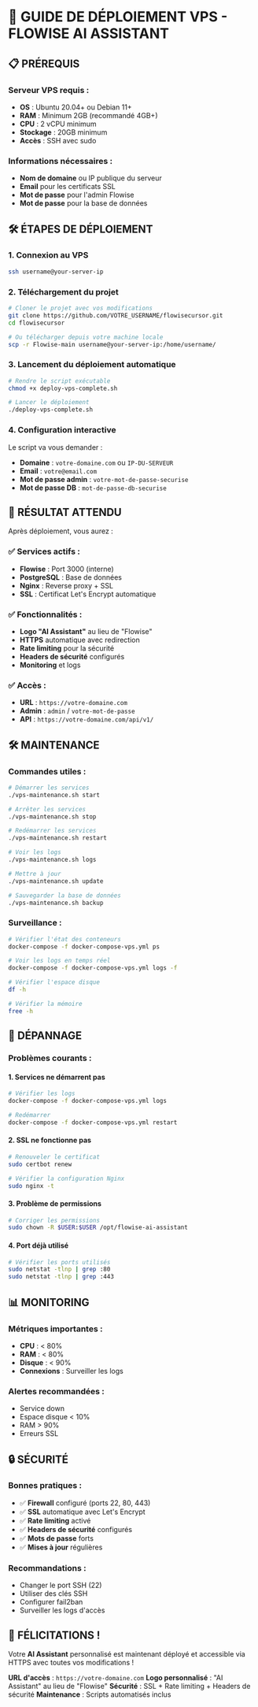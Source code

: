# 🚀 GUIDE DE DÉPLOIEMENT VPS - FLOWISE AI ASSISTANT

## 📋 PRÉREQUIS

### Serveur VPS requis :

- **OS** : Ubuntu 20.04+ ou Debian 11+
- **RAM** : Minimum 2GB (recommandé 4GB+)
- **CPU** : 2 vCPU minimum
- **Stockage** : 20GB minimum
- **Accès** : SSH avec sudo

### Informations nécessaires :

- **Nom de domaine** ou IP publique du serveur
- **Email** pour les certificats SSL
- **Mot de passe** pour l'admin Flowise
- **Mot de passe** pour la base de données

## 🛠️ ÉTAPES DE DÉPLOIEMENT

### 1. Connexion au VPS

```bash
ssh username@your-server-ip
```

### 2. Téléchargement du projet

```bash
# Cloner le projet avec vos modifications
git clone https://github.com/VOTRE_USERNAME/flowisecursor.git
cd flowisecursor

# Ou télécharger depuis votre machine locale
scp -r Flowise-main username@your-server-ip:/home/username/
```

### 3. Lancement du déploiement automatique

```bash
# Rendre le script exécutable
chmod +x deploy-vps-complete.sh

# Lancer le déploiement
./deploy-vps-complete.sh
```

### 4. Configuration interactive

Le script va vous demander :

- **Domaine** : `votre-domaine.com` ou `IP-DU-SERVEUR`
- **Email** : `votre@email.com`
- **Mot de passe admin** : `votre-mot-de-passe-securise`
- **Mot de passe DB** : `mot-de-passe-db-securise`

## 🎯 RÉSULTAT ATTENDU

Après déploiement, vous aurez :

### ✅ Services actifs :

- **Flowise** : Port 3000 (interne)
- **PostgreSQL** : Base de données
- **Nginx** : Reverse proxy + SSL
- **SSL** : Certificat Let's Encrypt automatique

### ✅ Fonctionnalités :

- **Logo "AI Assistant"** au lieu de "Flowise"
- **HTTPS** automatique avec redirection
- **Rate limiting** pour la sécurité
- **Headers de sécurité** configurés
- **Monitoring** et logs

### ✅ Accès :

- **URL** : `https://votre-domaine.com`
- **Admin** : `admin` / `votre-mot-de-passe`
- **API** : `https://votre-domaine.com/api/v1/`

## 🛠️ MAINTENANCE

### Commandes utiles :

```bash
# Démarrer les services
./vps-maintenance.sh start

# Arrêter les services
./vps-maintenance.sh stop

# Redémarrer les services
./vps-maintenance.sh restart

# Voir les logs
./vps-maintenance.sh logs

# Mettre à jour
./vps-maintenance.sh update

# Sauvegarder la base de données
./vps-maintenance.sh backup
```

### Surveillance :

```bash
# Vérifier l'état des conteneurs
docker-compose -f docker-compose-vps.yml ps

# Voir les logs en temps réel
docker-compose -f docker-compose-vps.yml logs -f

# Vérifier l'espace disque
df -h

# Vérifier la mémoire
free -h
```

## 🔧 DÉPANNAGE

### Problèmes courants :

#### 1. Services ne démarrent pas

```bash
# Vérifier les logs
docker-compose -f docker-compose-vps.yml logs

# Redémarrer
docker-compose -f docker-compose-vps.yml restart
```

#### 2. SSL ne fonctionne pas

```bash
# Renouveler le certificat
sudo certbot renew

# Vérifier la configuration Nginx
sudo nginx -t
```

#### 3. Problème de permissions

```bash
# Corriger les permissions
sudo chown -R $USER:$USER /opt/flowise-ai-assistant
```

#### 4. Port déjà utilisé

```bash
# Vérifier les ports utilisés
sudo netstat -tlnp | grep :80
sudo netstat -tlnp | grep :443
```

## 📊 MONITORING

### Métriques importantes :

- **CPU** : < 80%
- **RAM** : < 80%
- **Disque** : < 90%
- **Connexions** : Surveiller les logs

### Alertes recommandées :

- Service down
- Espace disque < 10%
- RAM > 90%
- Erreurs SSL

## 🔒 SÉCURITÉ

### Bonnes pratiques :

- ✅ **Firewall** configuré (ports 22, 80, 443)
- ✅ **SSL** automatique avec Let's Encrypt
- ✅ **Rate limiting** activé
- ✅ **Headers de sécurité** configurés
- ✅ **Mots de passe** forts
- ✅ **Mises à jour** régulières

### Recommandations :

- Changer le port SSH (22)
- Utiliser des clés SSH
- Configurer fail2ban
- Surveiller les logs d'accès

## 🎉 FÉLICITATIONS !

Votre **AI Assistant** personnalisé est maintenant déployé et accessible via HTTPS avec toutes vos modifications !

**URL d'accès** : `https://votre-domaine.com`
**Logo personnalisé** : "AI Assistant" au lieu de "Flowise"
**Sécurité** : SSL + Rate limiting + Headers de sécurité
**Maintenance** : Scripts automatisés inclus
